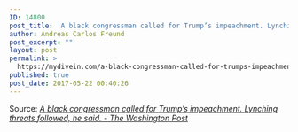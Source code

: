 ```yaml
---
ID: 14800
post_title: 'A black congressman called for Trump’s impeachment. Lynching threats followed, he said. &#8211; The Washington Post'
author: Andreas Carlos Freund
post_excerpt: ""
layout: post
permalink: >
  https://mydivein.com/a-black-congressman-called-for-trumps-impeachment-lynching-threats-followed-he-said-the-washington-post/
published: true
post_date: 2017-05-22 00:40:26
---
```

Source: <em><a href="https://www.washingtonpost.com/news/powerpost/wp/2017/05/21/a-black-congressman-called-for-trumps-impeachment-lynching-threats-followed-he-said/?tid=hybrid_collaborative_2_na&amp;utm_term=.7287e5f21ed9">A black congressman called for Trump’s impeachment. Lynching threats followed, he said. - The Washington Post</a></em>